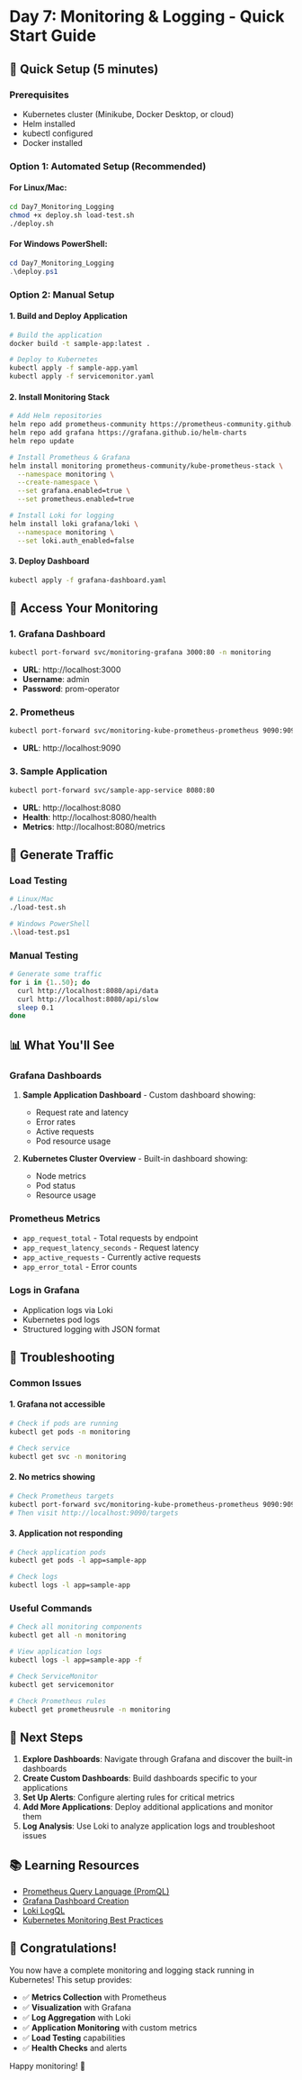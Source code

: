 # Day 7: Monitoring & Logging - Quick Start Guide

## 🚀 Quick Setup (5 minutes)

### Prerequisites
- Kubernetes cluster (Minikube, Docker Desktop, or cloud)
- Helm installed
- kubectl configured
- Docker installed

### Option 1: Automated Setup (Recommended)

#### For Linux/Mac:
```bash
cd Day7_Monitoring_Logging
chmod +x deploy.sh load-test.sh
./deploy.sh
```

#### For Windows PowerShell:
```powershell
cd Day7_Monitoring_Logging
.\deploy.ps1
```

### Option 2: Manual Setup

#### 1. Build and Deploy Application
```bash
# Build the application
docker build -t sample-app:latest .

# Deploy to Kubernetes
kubectl apply -f sample-app.yaml
kubectl apply -f servicemonitor.yaml
```

#### 2. Install Monitoring Stack
```bash
# Add Helm repositories
helm repo add prometheus-community https://prometheus-community.github.io/helm-charts
helm repo add grafana https://grafana.github.io/helm-charts
helm repo update

# Install Prometheus & Grafana
helm install monitoring prometheus-community/kube-prometheus-stack \
  --namespace monitoring \
  --create-namespace \
  --set grafana.enabled=true \
  --set prometheus.enabled=true

# Install Loki for logging
helm install loki grafana/loki \
  --namespace monitoring \
  --set loki.auth_enabled=false
```

#### 3. Deploy Dashboard
```bash
kubectl apply -f grafana-dashboard.yaml
```

## 🎯 Access Your Monitoring

### 1. Grafana Dashboard
```bash
kubectl port-forward svc/monitoring-grafana 3000:80 -n monitoring
```
- **URL**: http://localhost:3000
- **Username**: admin
- **Password**: prom-operator

### 2. Prometheus
```bash
kubectl port-forward svc/monitoring-kube-prometheus-prometheus 9090:9090 -n monitoring
```
- **URL**: http://localhost:9090

### 3. Sample Application
```bash
kubectl port-forward svc/sample-app-service 8080:80
```
- **URL**: http://localhost:8080
- **Health**: http://localhost:8080/health
- **Metrics**: http://localhost:8080/metrics

## 🧪 Generate Traffic

### Load Testing
```bash
# Linux/Mac
./load-test.sh

# Windows PowerShell
.\load-test.ps1
```

### Manual Testing
```bash
# Generate some traffic
for i in {1..50}; do
  curl http://localhost:8080/api/data
  curl http://localhost:8080/api/slow
  sleep 0.1
done
```

## 📊 What You'll See

### Grafana Dashboards
1. **Sample Application Dashboard** - Custom dashboard showing:
   - Request rate and latency
   - Error rates
   - Active requests
   - Pod resource usage

2. **Kubernetes Cluster Overview** - Built-in dashboard showing:
   - Node metrics
   - Pod status
   - Resource usage

### Prometheus Metrics
- `app_request_total` - Total requests by endpoint
- `app_request_latency_seconds` - Request latency
- `app_active_requests` - Currently active requests
- `app_error_total` - Error counts

### Logs in Grafana
- Application logs via Loki
- Kubernetes pod logs
- Structured logging with JSON format

## 🔧 Troubleshooting

### Common Issues

#### 1. Grafana not accessible
```bash
# Check if pods are running
kubectl get pods -n monitoring

# Check service
kubectl get svc -n monitoring
```

#### 2. No metrics showing
```bash
# Check Prometheus targets
kubectl port-forward svc/monitoring-kube-prometheus-prometheus 9090:9090 -n monitoring
# Then visit http://localhost:9090/targets
```

#### 3. Application not responding
```bash
# Check application pods
kubectl get pods -l app=sample-app

# Check logs
kubectl logs -l app=sample-app
```

### Useful Commands
```bash
# Check all monitoring components
kubectl get all -n monitoring

# View application logs
kubectl logs -l app=sample-app -f

# Check ServiceMonitor
kubectl get servicemonitor

# Check Prometheus rules
kubectl get prometheusrule -n monitoring
```

## 🎯 Next Steps

1. **Explore Dashboards**: Navigate through Grafana and discover the built-in dashboards
2. **Create Custom Dashboards**: Build dashboards specific to your applications
3. **Set Up Alerts**: Configure alerting rules for critical metrics
4. **Add More Applications**: Deploy additional applications and monitor them
5. **Log Analysis**: Use Loki to analyze application logs and troubleshoot issues

## 📚 Learning Resources

- [Prometheus Query Language (PromQL)](https://prometheus.io/docs/prometheus/latest/querying/)
- [Grafana Dashboard Creation](https://grafana.com/docs/grafana/latest/dashboards/)
- [Loki LogQL](https://grafana.com/docs/loki/latest/logql/)
- [Kubernetes Monitoring Best Practices](https://kubernetes.io/docs/tasks/debug-application-cluster/resource-usage-monitoring/)

## 🎉 Congratulations!

You now have a complete monitoring and logging stack running in Kubernetes! This setup provides:

- ✅ **Metrics Collection** with Prometheus
- ✅ **Visualization** with Grafana
- ✅ **Log Aggregation** with Loki
- ✅ **Application Monitoring** with custom metrics
- ✅ **Load Testing** capabilities
- ✅ **Health Checks** and alerts

Happy monitoring! 🚀
